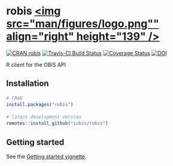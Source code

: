 # robis <a href="https://github.com/iobis/robis"><img src="man/figures/logo.png"" align="right" height="139" /></a>

[![CRAN robis](http://www.r-pkg.org/badges/version-last-release/robis)](https://cran.r-project.org/package=robis)
[![Travis-CI Build Status](https://api.travis-ci.org/iobis/robis.svg?branch=master&kill_cache=1)](https://travis-ci.org/iobis/robis)
[![Coverage Status](https://coveralls.io/repos/iobis/robis/badge.svg?branch=master&service=github&kill_cache=1)](https://coveralls.io/github/iobis/robis?branch=master)
[![DOI](https://zenodo.org/badge/47509713.svg)](https://zenodo.org/badge/latestdoi/47509713)

R client for the OBIS API

## Installation

```R
# CRAN
install.packages("robis")

# latest development version
remotes::install_github("iobis/robis")
```

## Getting started

See the [Getting started vignette](https://iobis.github.io/robis/articles/getting-started.html).
